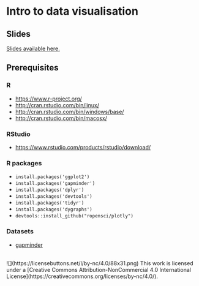 # Intro to data visualisation

## Slides

[Slides available here.](https://cdn.rawgit.com/Nowosad/Intro_to_data_visualisation/d14bb533/Intro_to_data_visualisation.html)

## Prerequisites

### R

- https://www.r-project.org/
- http://cran.rstudio.com/bin/linux/
- http://cran.rstudio.com/bin/windows/base/
- http://cran.rstudio.com/bin/macosx/

### RStudio

- https://www.rstudio.com/products/rstudio/download/

### R packages

- `install.packages('ggplot2')`
- `install.packages('gapminder')`
- `install.packages('dplyr')`
- `install.packages('devtools')`
- `install.packages('tidyr')`
- `install.packages('dygraphs')`
- `devtools::install_github("ropensci/plotly")`

### Datasets

- [gapminder](https://github.com/Nowosad/Intro_to_data_visualisation/raw/master/data/gapminder.rds)

<br>
![](https://licensebuttons.net/l/by-nc/4.0/88x31.png)
This work is licensed under a [Creative Commons Attribution-NonCommercial 4.0 International License](https://creativecommons.org/licenses/by-nc/4.0/).